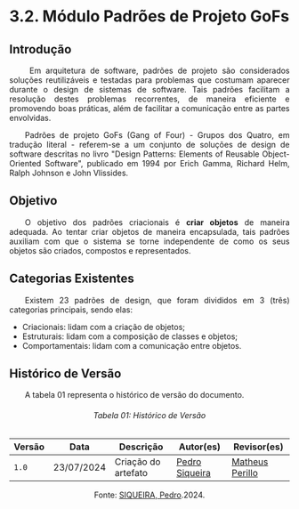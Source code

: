 # **3.2. Módulo Padrões de Projeto GoFs**

## **Introdução**

<p align="justify">
&emsp;&emsp; Em arquitetura de software, padrões de projeto são considerados soluções reutilizáveis e testadas para problemas que costumam aparecer durante o design de sistemas de software. Tais padrões facilitam a resolução destes problemas recorrentes, de maneira eficiente e promovendo boas práticas, além de facilitar a comunicação entre as partes envolvidas.
</p>
<p align="justify">
&emsp;&emsp;Padrões de projeto GoFs (Gang of Four) - Grupos dos Quatro, em tradução literal - referem-se a um conjunto de soluções de design de software descritas no livro "Design Patterns: Elements of Reusable Object-Oriented Software", publicado em 1994 por Erich Gamma, Richard Helm, Ralph Johnson e John Vlissides.
</p>

## **Objetivo**
<p align="justify">
&emsp;&emsp;O objetivo dos padrões criacionais é <b>criar objetos</b> de maneira adequada. Ao tentar criar objetos de maneira encapsulada, tais padrões auxiliam com que o sistema se torne independente de como os seus objetos são criados, compostos e representados.
</p>

## **Categorias Existentes** 
<p align="justify">
&emsp;&emsp;Existem 23 padrões de design, que foram divididos em 3 (três) categorias principais, sendo elas:
<ul>
<li>Criacionais: lidam com a criação de objetos;</li>
<li>Estruturais: lidam com a composição de classes e objetos;</li>
<li>Comportamentais: lidam com a comunicação entre objetos.</li>
</ul>
</p>

## **Histórico de Versão**
<p align="justify">
&emsp;&emsp;A tabela 01 representa o histórico de versão do documento.
</p>

<h6 align="center">Tabela 01: Histórico de Versão</h6>
<div align="center">

| Versão | Data       | Descrição            | Autor(es)                                           | Revisor(es) |
| ------ | ---------- | -------------------- | --------------------------------------------------- | ----------- |
| `1.0`  | 23/07/2024 | Criação do artefato | [Pedro Siqueira](https://github.com/PedroSiq) | [Matheus Perillo](https://github.com/MatheusPerillo)    |

Fonte: <a href="https://github.com/PedroSiq">SIQUEIRA, Pedro</a>.2024. </p>